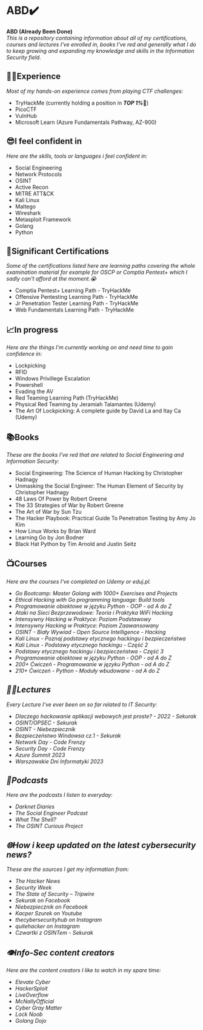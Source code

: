 # ABD✔️
<strong>ABD (Already Been Done)</strong><br>
<i>This is a repository containing information about all of my certifications, courses and lectures I've enrolled in, books I've red and generally what I do to keep growing and expanding my knowledge and skills in the Information Security field.</i>



## 👨‍🎓Experience
<i>Most of my hands-on experience comes from playing CTF challenges:</i>
- TryHackMe (currently holding a position in <i><strong>TOP 1%</strong></i>💪)
- PicoCTF
- VulnHub
- Microsoft Learn (Azure Fundamentals Pathway, AZ-900)

## 😎I feel confident in
<i>Here are the skills, tools or languages i feel confident in:</i>
- Social Engineering
- Network Protocols
- OSINT
- Active Recon
- MITRE ATT&CK
- Kali Linux
- Maltego
- Wireshark
- Metasploit Framework
- Golang
- Python

## 📃Significant Certifications
<i>Some of the certifications listed here are learning paths covering the whole examination material for example for OSCP or Comptia Pentest+ which I sadly can't afford at the moment.😭</i>
- Comptia Pentest+ Learning Path - TryHackMe
- Offensive Pentesting Learning Path - TryHackMe
- Jr Penetration Tester Learning Path - TryHackMe
- Web Fundamentals Learning Path - TryHackMe

## 📈In progress
<i>Here are the things I'm currently working on and need time to gain confidence in:</i>
- Lockpicking
- RFID
- Windows Privillege Escalation
- Powershell
- Evading the AV
- Red Teaming Learning Path (TryHackMe)
- Physical Red Teaming by Jeramiah Talamantes (Udemy)
- The Art Of Lockpicking: A complete guide by David La and Itay Ca (Udemy)

## 📚Books
<i>These are the books I've red that are related to Social Engineering and Information Security:</i>
- Social Engineering: The Science of Human Hacking by Christopher Hadnagy
- Unmasking the Social Engineer: The Human Element of Security by Christopher Hadnagy
- 48 Laws Of Power by Robert Greene
- The 33 Strategies of War by Robert Greene
- The Art of War by Sun Tzu
- The Hacker Playbook: Practical Guide To Penetration Testing by Amy Jo Kim
- How Linux Works by Brian Ward
- Learning Go by Jon Bodner
- Black Hat Python by Tim Arnold and Justin Seitz

## 📺Courses
<i>Here are the courses I've completed on Udemy or eduj.pl.<i>
- Go Bootcamp: Master Golang with 1000+ Exercises and Projects
- Ethical Hacking with Go programming language: Build tools
- Programowanie obiektowe w języku Python - OOP - od A do Z
- Ataki na Sieci Bezprzewodowe: Teoria i Praktyka WiFi Hacking
- Intensywny Hacking w Praktyce: Poziom Podstawowy
- Intensywny Hacking w Praktyce: Poziom Zaawansowany
- OSINT - Biały Wywiad - Open Source Intelligence - Hacking
- Kali Linux - Poznaj podstawy etycznego hackingu i bezpieczeństwa
- Kali Linux - Podstawy etycznego hackingu - Część 2
- Podstawy etycznego hackingu i bezpieczeństwa - Część 3
- Programowanie obiektowe w języku Python - OOP - od A do Z
- 200+ Ćwiczeń - Programowanie w języku Python - od A do Z
- 210+ Ćwiczeń - Python - Moduły wbudowane - od A do Z

## 👨‍🏫Lectures
<i>Every Lecture I've ever been on so far related to IT Security:</i>
- Dlaczego hackowanie aplikacji webowych jest proste? - 2022 - Sekurak
- OSINT/OPSEC - Sekurak
- OSINT - Niebezpiecznik
- Bezpieczeństwo Windowsa cz.1 - Sekurak
- Network Day - Code Frenzy
- Security Day - Code Frenzy
- Azure Summit 2023
- Warszawskie Dni Informatyki 2023
   
## 🎤Podcasts
<i>Here are the podcasts I listen to everyday:</i>
- Darknet Diaries
- The Social Engineer Podcast
- What The Shell?
- The OSINT Curious Project

## 🌐How i keep updated on the latest cybersecurity news?
<i>These are the sources I get my information from:</i>
- The Hacker News
- Security Week
- The State of Security – Tripwire
- Sekurak on Facebook
- Niebezpiecznik on Facebook
- Kacper Szurek on Youtube
- thecybersecurityhub on Instagram
- quitehacker on Instagram
- Czwartki z OSINTem - Sekurak
  
## 👁️Info-Sec content creators
<i>Here are the content creators I like to watch in my spare time:</i>
- Elevate Cyber
- HackerSploit
- LiveOverflow
- McNallyOfficial
- Cyber Gray Matter
- Lock Noob
- Golang Dojo
